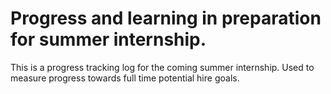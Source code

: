  # Progress and learning in preparation for summer internship.
This is a progress tracking log for the coming summer internship. Used to measure progress towards full time potential hire goals.
